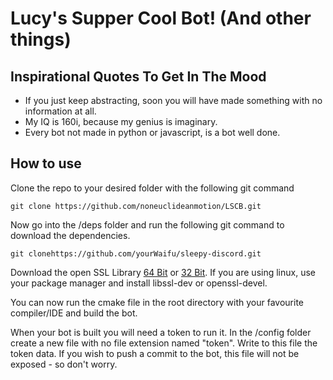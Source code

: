 # Lucy's Supper Cool Bot! (And other things)

## Inspirational Quotes To Get In The Mood

* If you just keep abstracting, soon you will have made something with no information at all.
* My IQ is 160i, because my genius is imaginary.
* Every bot not made in python or javascript, is a bot well done.

## How to use

Clone the repo to your desired folder with the following git command

```git clone https://github.com/noneuclideanmotion/LSCB.git```

Now go into the \/deps folder and run the following git command to download the dependencies.

```git clonehttps://github.com/yourWaifu/sleepy-discord.git```

Download the open SSL Library [64 Bit](https://slproweb.com/download/Win64OpenSSL-1_1_1j.exe) or [32 Bit](https://slproweb.com/download/Win32OpenSSL-1_1_1j.exe). If you are using linux, use your package manager and install libssl-dev or openssl-devel.

You can now run the cmake file in the root directory with your favourite compiler/IDE and build the bot.

When your bot is built you will need a token to run it. In the \/config folder create a new file with no file extension named "token". Write to this file the token data. If you wish to push a commit to the bot, this file will not be exposed - so don't worry.